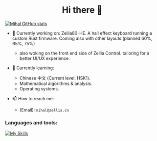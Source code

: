 <h1 align="center">Hi there 👋</h1>

[![Mihal GitHub stats](https://github-readme-stats.vercel.app/api?username=mhdimo&show_icons=true&theme=transparent)](https://github.com/mhdimo/github-readme-stats)

- 🔭 Currently working on: Zellia80-HE. A hall effect keyboard running a custom Rust firmware. Coming also with other layouts (planned 60%, 65%, 75%)
  - also woking on the front end side of Zellia Control. tailoring for a better UI/UX experience.

- 🌱 Currently learning: 
  - Chinese 中文 (Current level: HSK1).
  - Mathematical algorithms & analysis.
  - Operating systems.

- 📫 How to reach me:
  - (Email): `mihal@zellia.cn`

### Languages and tools:
[![My Skills](https://skillicons.dev/icons?i=c,cpp,rust,go,py,js,linux,vscode,git,docker)](https://skillicons.dev)

